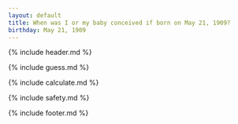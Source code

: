 ```yaml
---
layout: default
title: When was I or my baby conceived if born on May 21, 1909?
birthday: May 21, 1909
---
```


{% include header.md %}

{% include guess.md %}

{% include calculate.md %}

{% include safety.md %}

{% include footer.md %}



